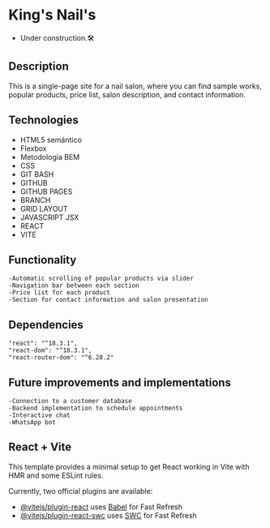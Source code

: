 # King's Nail's

- Under construction.🛠️

## Description

This is a single-page site for a nail salon, where you can find sample works, popular products, price list, salon description, and contact information.

## Technologies

- HTML5 semántico
- Flexbox
- Metodología BEM
- CSS
- GIT BASH
- GITHUB
- GITHUB PAGES
- BRANCH
- GRID LAYOUT
- JAVASCRIPT JSX
- REACT
- VITE

## Functionality

    -Automatic scrolling of popular products via slider
    -Navigation bar between each section
    -Price list for each product
    -Section for contact information and salon presentation

## Dependencies

    "react": "^18.3.1",
    "react-dom": "^18.3.1",
    "react-router-dom": "^6.28.2"

## Future improvements and implementations

    -Connection to a customer database
    -Backend implementation to schedule appointments
    -Interactive chat
    -WhatsApp bot

## React + Vite

This template provides a minimal setup to get React working in Vite with HMR and some ESLint rules.

Currently, two official plugins are available:

- [@vitejs/plugin-react](https://github.com/vitejs/vite-plugin-react/blob/main/packages/plugin-react/README.md) uses [Babel](https://babeljs.io/) for Fast Refresh
- [@vitejs/plugin-react-swc](https://github.com/vitejs/vite-plugin-react-swc) uses [SWC](https://swc.rs/) for Fast Refresh
